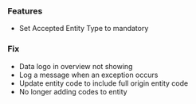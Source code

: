 ### Features
- Set Accepted Entity Type to mandatory

### Fix
- Data logo in overview not showing
- Log a message when an exception occurs
- Update entity code to include full origin entity code
- No longer adding codes to entity